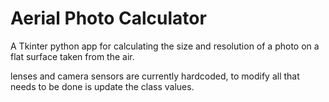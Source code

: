 # Aerial Photo Calculator
A Tkinter python app for calculating the size and resolution of a photo on a flat surface taken from the air.

lenses and camera sensors are currently hardcoded, to modify all that needs to be done is update the class values.
